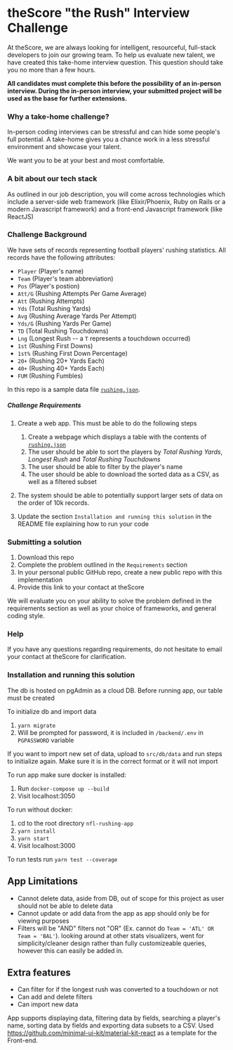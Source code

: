 # theScore "the Rush" Interview Challenge
At theScore, we are always looking for intelligent, resourceful, full-stack developers to join our growing team. To help us evaluate new talent, we have created this take-home interview question. This question should take you no more than a few hours.

**All candidates must complete this before the possibility of an in-person interview. During the in-person interview, your submitted project will be used as the base for further extensions.**

### Why a take-home challenge?
In-person coding interviews can be stressful and can hide some people's full potential. A take-home gives you a chance work in a less stressful environment and showcase your talent.

We want you to be at your best and most comfortable.

### A bit about our tech stack
As outlined in our job description, you will come across technologies which include a server-side web framework (like Elixir/Phoenix, Ruby on Rails or a modern Javascript framework) and a front-end Javascript framework (like ReactJS)

### Challenge Background
We have sets of records representing football players' rushing statistics. All records have the following attributes:
* `Player` (Player's name)
* `Team` (Player's team abbreviation)
* `Pos` (Player's postion)
* `Att/G` (Rushing Attempts Per Game Average)
* `Att` (Rushing Attempts)
* `Yds` (Total Rushing Yards)
* `Avg` (Rushing Average Yards Per Attempt)
* `Yds/G` (Rushing Yards Per Game)
* `TD` (Total Rushing Touchdowns)
* `Lng` (Longest Rush -- a `T` represents a touchdown occurred)
* `1st` (Rushing First Downs)
* `1st%` (Rushing First Down Percentage)
* `20+` (Rushing 20+ Yards Each)
* `40+` (Rushing 40+ Yards Each)
* `FUM` (Rushing Fumbles)

In this repo is a sample data file [`rushing.json`](/rushing.json).

##### Challenge Requirements
1. Create a web app. This must be able to do the following steps
    1. Create a webpage which displays a table with the contents of [`rushing.json`](/rushing.json)
    2. The user should be able to sort the players by _Total Rushing Yards_, _Longest Rush_ and _Total Rushing Touchdowns_
    3. The user should be able to filter by the player's name
    4. The user should be able to download the sorted data as a CSV, as well as a filtered subset
    
2. The system should be able to potentially support larger sets of data on the order of 10k records.

3. Update the section `Installation and running this solution` in the README file explaining how to run your code

### Submitting a solution
1. Download this repo
2. Complete the problem outlined in the `Requirements` section
3. In your personal public GitHub repo, create a new public repo with this implementation
4. Provide this link to your contact at theScore

We will evaluate you on your ability to solve the problem defined in the requirements section as well as your choice of frameworks, and general coding style.

### Help
If you have any questions regarding requirements, do not hesitate to email your contact at theScore for clarification.

### Installation and running this solution
The db is hosted on pgAdmin as a cloud DB. Before running app, our table must be created

To initialize db and import data
1. `yarn migrate`
2. Will be prompted for password, it is included in `/backend/.env` in `PGPASSWORD` variable

If you want to import new set of data, upload to `src/db/data` and run steps to initialize again. Make sure it is in the correct format or it will not import

To run app make sure docker is installed:
1. Run `docker-compose up --build`
2. Visit localhost:3050

To run without docker:
1. cd to the root directory `nfl-rushing-app`
2. `yarn install`
3. `yarn start`
4. Visit localhost:3000

To run tests run `yarn test --coverage`

## App Limitations
- Cannot delete data, aside from DB, out of scope for this project as user should not be able to delete data
- Cannot update or add data from the app as app should only be for viewing purposes
- Filters will be "AND" filters not "OR" (Ex. cannot do `Team = 'ATL' OR Team = 'BAL'`). looking around at other stats visualizers, went for simplicity/cleaner design rather than fully customizeable queries, however this can easily be added in.

## Extra features
- Can filter for if the longest rush was converted to a touchdown or not
- Can add and delete filters
- Can import new data

App supports displaying data, filtering data by fields, searching a player's name, sorting data by fields and exporting data subsets to a CSV. Used https://github.com/minimal-ui-kit/material-kit-react as a template for the Front-end.
